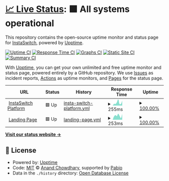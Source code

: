 # [📈 Live Status](https://status.instaswitch.co): <!--live status--> **🟩 All systems operational**

This repository contains the open-source uptime monitor and status page for [InstaSwitch](https://status.instaswitch.co), powered by [Upptime](https://github.com/upptime/upptime).

[![Uptime CI](https://github.com/InstaSwitch/Upptime/workflows/Uptime%20CI/badge.svg)](https://github.com/InstaSwitch/Upptime/actions?query=workflow%3A%22Uptime+CI%22)
[![Response Time CI](https://github.com/InstaSwitch/Upptime/workflows/Response%20Time%20CI/badge.svg)](https://github.com/InstaSwitch/Upptime/actions?query=workflow%3A%22Response+Time+CI%22)
[![Graphs CI](https://github.com/InstaSwitch/Upptime/workflows/Graphs%20CI/badge.svg)](https://github.com/InstaSwitch/Upptime/actions?query=workflow%3A%22Graphs+CI%22)
[![Static Site CI](https://github.com/InstaSwitch/Upptime/workflows/Static%20Site%20CI/badge.svg)](https://github.com/InstaSwitch/Upptime/actions?query=workflow%3A%22Static+Site+CI%22)
[![Summary CI](https://github.com/InstaSwitch/Upptime/workflows/Summary%20CI/badge.svg)](https://github.com/InstaSwitch/Upptime/actions?query=workflow%3A%22Summary+CI%22)

With [Upptime](https://upptime.js.org), you can get your own unlimited and free uptime monitor and status page, powered entirely by a GitHub repository. We use [Issues](https://github.com/InstaSwitch/Upptime/issues) as incident reports, [Actions](https://github.com/InstaSwitch/Upptime/actions) as uptime monitors, and [Pages](https://status.instaswitch.co) for the status page.

<!--start: status pages-->
<!-- This summary is generated by Upptime (https://github.com/upptime/upptime) -->
<!-- Do not edit this manually, your changes will be overwritten -->
<!-- prettier-ignore -->
| URL | Status | History | Response Time | Uptime |
| --- | ------ | ------- | ------------- | ------ |
| <img alt="" src="https://icons.duckduckgo.com/ip3/app.instaswitch.co.ico" height="13"> [InstaSwitch Platform](https://app.instaswitch.co/health_check) | 🟩 Up | [insta-switch-platform.yml](https://github.com/InstaSwitch/Upptime/commits/HEAD/history/insta-switch-platform.yml) | <details><summary><img alt="Response time graph" src="./graphs/insta-switch-platform/response-time-week.png" height="20"> 255ms</summary><br><a href="https://status.instaswitch.co/history/insta-switch-platform"><img alt="Response time 268" src="https://img.shields.io/endpoint?url=https%3A%2F%2Fraw.githubusercontent.com%2FInstaSwitch%2FUpptime%2FHEAD%2Fapi%2Finsta-switch-platform%2Fresponse-time.json"></a><br><a href="https://status.instaswitch.co/history/insta-switch-platform"><img alt="24-hour response time 470" src="https://img.shields.io/endpoint?url=https%3A%2F%2Fraw.githubusercontent.com%2FInstaSwitch%2FUpptime%2FHEAD%2Fapi%2Finsta-switch-platform%2Fresponse-time-day.json"></a><br><a href="https://status.instaswitch.co/history/insta-switch-platform"><img alt="7-day response time 255" src="https://img.shields.io/endpoint?url=https%3A%2F%2Fraw.githubusercontent.com%2FInstaSwitch%2FUpptime%2FHEAD%2Fapi%2Finsta-switch-platform%2Fresponse-time-week.json"></a><br><a href="https://status.instaswitch.co/history/insta-switch-platform"><img alt="30-day response time 268" src="https://img.shields.io/endpoint?url=https%3A%2F%2Fraw.githubusercontent.com%2FInstaSwitch%2FUpptime%2FHEAD%2Fapi%2Finsta-switch-platform%2Fresponse-time-month.json"></a><br><a href="https://status.instaswitch.co/history/insta-switch-platform"><img alt="1-year response time 268" src="https://img.shields.io/endpoint?url=https%3A%2F%2Fraw.githubusercontent.com%2FInstaSwitch%2FUpptime%2FHEAD%2Fapi%2Finsta-switch-platform%2Fresponse-time-year.json"></a></details> | <details><summary><a href="https://status.instaswitch.co/history/insta-switch-platform">100.00%</a></summary><a href="https://status.instaswitch.co/history/insta-switch-platform"><img alt="All-time uptime 99.98%" src="https://img.shields.io/endpoint?url=https%3A%2F%2Fraw.githubusercontent.com%2FInstaSwitch%2FUpptime%2FHEAD%2Fapi%2Finsta-switch-platform%2Fuptime.json"></a><br><a href="https://status.instaswitch.co/history/insta-switch-platform"><img alt="24-hour uptime 100.00%" src="https://img.shields.io/endpoint?url=https%3A%2F%2Fraw.githubusercontent.com%2FInstaSwitch%2FUpptime%2FHEAD%2Fapi%2Finsta-switch-platform%2Fuptime-day.json"></a><br><a href="https://status.instaswitch.co/history/insta-switch-platform"><img alt="7-day uptime 100.00%" src="https://img.shields.io/endpoint?url=https%3A%2F%2Fraw.githubusercontent.com%2FInstaSwitch%2FUpptime%2FHEAD%2Fapi%2Finsta-switch-platform%2Fuptime-week.json"></a><br><a href="https://status.instaswitch.co/history/insta-switch-platform"><img alt="30-day uptime 100.00%" src="https://img.shields.io/endpoint?url=https%3A%2F%2Fraw.githubusercontent.com%2FInstaSwitch%2FUpptime%2FHEAD%2Fapi%2Finsta-switch-platform%2Fuptime-month.json"></a><br><a href="https://status.instaswitch.co/history/insta-switch-platform"><img alt="1-year uptime 99.98%" src="https://img.shields.io/endpoint?url=https%3A%2F%2Fraw.githubusercontent.com%2FInstaSwitch%2FUpptime%2FHEAD%2Fapi%2Finsta-switch-platform%2Fuptime-year.json"></a></details>
| <img alt="" src="https://icons.duckduckgo.com/ip3/www.instaswitch.co.ico" height="13"> [Landing Page](https://www.instaswitch.co) | 🟩 Up | [landing-page.yml](https://github.com/InstaSwitch/Upptime/commits/HEAD/history/landing-page.yml) | <details><summary><img alt="Response time graph" src="./graphs/landing-page/response-time-week.png" height="20"> 253ms</summary><br><a href="https://status.instaswitch.co/history/landing-page"><img alt="Response time 288" src="https://img.shields.io/endpoint?url=https%3A%2F%2Fraw.githubusercontent.com%2FInstaSwitch%2FUpptime%2FHEAD%2Fapi%2Flanding-page%2Fresponse-time.json"></a><br><a href="https://status.instaswitch.co/history/landing-page"><img alt="24-hour response time 200" src="https://img.shields.io/endpoint?url=https%3A%2F%2Fraw.githubusercontent.com%2FInstaSwitch%2FUpptime%2FHEAD%2Fapi%2Flanding-page%2Fresponse-time-day.json"></a><br><a href="https://status.instaswitch.co/history/landing-page"><img alt="7-day response time 253" src="https://img.shields.io/endpoint?url=https%3A%2F%2Fraw.githubusercontent.com%2FInstaSwitch%2FUpptime%2FHEAD%2Fapi%2Flanding-page%2Fresponse-time-week.json"></a><br><a href="https://status.instaswitch.co/history/landing-page"><img alt="30-day response time 269" src="https://img.shields.io/endpoint?url=https%3A%2F%2Fraw.githubusercontent.com%2FInstaSwitch%2FUpptime%2FHEAD%2Fapi%2Flanding-page%2Fresponse-time-month.json"></a><br><a href="https://status.instaswitch.co/history/landing-page"><img alt="1-year response time 288" src="https://img.shields.io/endpoint?url=https%3A%2F%2Fraw.githubusercontent.com%2FInstaSwitch%2FUpptime%2FHEAD%2Fapi%2Flanding-page%2Fresponse-time-year.json"></a></details> | <details><summary><a href="https://status.instaswitch.co/history/landing-page">100.00%</a></summary><a href="https://status.instaswitch.co/history/landing-page"><img alt="All-time uptime 99.98%" src="https://img.shields.io/endpoint?url=https%3A%2F%2Fraw.githubusercontent.com%2FInstaSwitch%2FUpptime%2FHEAD%2Fapi%2Flanding-page%2Fuptime.json"></a><br><a href="https://status.instaswitch.co/history/landing-page"><img alt="24-hour uptime 100.00%" src="https://img.shields.io/endpoint?url=https%3A%2F%2Fraw.githubusercontent.com%2FInstaSwitch%2FUpptime%2FHEAD%2Fapi%2Flanding-page%2Fuptime-day.json"></a><br><a href="https://status.instaswitch.co/history/landing-page"><img alt="7-day uptime 100.00%" src="https://img.shields.io/endpoint?url=https%3A%2F%2Fraw.githubusercontent.com%2FInstaSwitch%2FUpptime%2FHEAD%2Fapi%2Flanding-page%2Fuptime-week.json"></a><br><a href="https://status.instaswitch.co/history/landing-page"><img alt="30-day uptime 100.00%" src="https://img.shields.io/endpoint?url=https%3A%2F%2Fraw.githubusercontent.com%2FInstaSwitch%2FUpptime%2FHEAD%2Fapi%2Flanding-page%2Fuptime-month.json"></a><br><a href="https://status.instaswitch.co/history/landing-page"><img alt="1-year uptime 99.98%" src="https://img.shields.io/endpoint?url=https%3A%2F%2Fraw.githubusercontent.com%2FInstaSwitch%2FUpptime%2FHEAD%2Fapi%2Flanding-page%2Fuptime-year.json"></a></details>

<!--end: status pages-->

[**Visit our status website →**](https://status.instaswitch.co)

## 📄 License

- Powered by: [Upptime](https://github.com/upptime/upptime)
- Code: [MIT](./LICENSE) © [Anand Chowdhary](https://anandchowdhary.com), supported by [Pabio](https://pabio.com)
- Data in the `./history` directory: [Open Database License](https://opendatacommons.org/licenses/odbl/1-0/)
